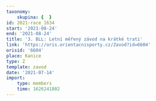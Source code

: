 ```yaml
---
taxonomy:
    skupina: {  }
id: 2021-race_1634
start: '2021-08-24'
end: '2021-08-24'
title: '3. BLL: Letní měřený závod na krátké trati'
link: 'https://oris.orientacnisporty.cz/Zavod?id=6604'
orisid: '6604'
place: Kanice
type: Z
template: zavod
date: '2021-07-14'
import:
    type: members
    time: 1626241802
---
```


